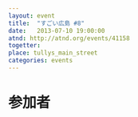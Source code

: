 ```yaml
---
layout: event
title:  "すごい広島 #8"
date:   2013-07-10 19:00:00
atnd: http://atnd.org/events/41158
togetter:
place: tullys_main_street
categories: events
---
```


# 参加者

